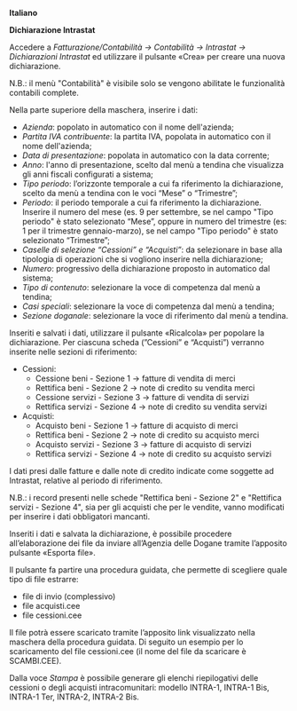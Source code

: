 **Italiano**

**Dichiarazione Intrastat**

Accedere a *Fatturazione/Contabilità → Contabilità → Intrastat →
Dichiarazioni Intrastat* ed utilizzare il pulsante «Crea» per creare una
nuova dichiarazione.

N.B.: il menù "Contabilità" è visibile solo se vengono abilitate le
funzionalità contabili complete.

Nella parte superiore della maschera, inserire i dati:

- *Azienda*: popolato in automatico con il nome dell'azienda;
- *Partita IVA contribuente*: la partita IVA, popolata in automatico con
  il nome dell'azienda;
- *Data di presentazione*: popolata in automatico con la data corrente;
- *Anno*: l'anno di presentazione, scelto dal menù a tendina che
  visualizza gli anni fiscali configurati a sistema;
- *Tipo periodo*: l’orizzonte temporale a cui fa riferimento la
  dichiarazione, scelto da menù a tendina con le voci “Mese” o
  “Trimestre”;
- *Periodo*: il periodo temporale a cui fa riferimento la dichiarazione.
  Inserire il numero del mese (es. 9 per settembre, se nel campo "Tipo
  periodo" è stato selezionato “Mese”, oppure in numero del trimestre
  (es: 1 per il trimestre gennaio-marzo), se nel campo "Tipo periodo" è
  stato selezionato “Trimestre”;
- *Caselle di selezione “Cessioni” e “Acquisti”*: da selezionare in base
  alla tipologia di operazioni che si vogliono inserire nella
  dichiarazione;
- *Numero*: progressivo della dichiarazione proposto in automatico dal
  sistema;
- *Tipo di contenuto*: selezionare la voce di competenza dal menù a
  tendina;
- *Casi speciali*: selezionare la voce di competenza dal menù a tendina;
- *Sezione doganale*: selezionare la voce di riferimento dal menù a
  tendina.

Inseriti e salvati i dati, utilizzare il pulsante «Ricalcola» per
popolare la dichiarazione. Per ciascuna scheda (”Cessioni” e “Acquisti”)
verranno inserite nelle sezioni di riferimento:

- Cessioni:
  - Cessione beni - Sezione 1 → fatture di vendita di merci
  - Rettifica beni - Sezione 2 → note di credito su vendita merci
  - Cessione servizi - Sezione 3 → fatture di vendita di servizi
  - Rettifica servizi - Sezione 4 → note di credito su vendita servizi
- Acquisti:
  - Acquisto beni - Sezione 1 → fatture di acquisto di merci
  - Rettifica beni - Sezione 2 → note di credito su acquisto merci
  - Acquisto servizi - Sezione 3 → fatture di acquisto di servizi
  - Rettifica servizi - Sezione 4 → note di credito su acquisto servizi

I dati presi dalle fatture e dalle note di credito indicate come
soggette ad Intrastat, relative al periodo di riferimento.

N.B.: i record presenti nelle schede "Rettifica beni - Sezione 2" e
"Rettifica servizi - Sezione 4", sia per gli acquisti che per le
vendite, vanno modificati per inserire i dati obbligatori mancanti.

Inseriti i dati e salvata la dichiarazione, è possibile procedere
all’elaborazione dei file da inviare all’Agenzia delle Dogane tramite
l’apposito pulsante «Esporta file».

Il pulsante fa partire una procedura guidata, che permette di scegliere
quale tipo di file estrarre:

- file di invio (complessivo)
- file acquisti.cee
- file cessioni.cee

Il file potrà essere scaricato tramite l’apposito link visualizzato
nella maschera della procedura guidata. Di seguito un esempio per lo
scaricamento del file cessioni.cee (il nome del file da scaricare è
SCAMBI.CEE).

Dalla voce *Stampa* è possibile generare gli elenchi riepilogativi delle
cessioni o degli acquisti intracomunitari: modello INTRA-1, INTRA-1 Bis,
INTRA-1 Ter, INTRA-2, INTRA-2 Bis.
